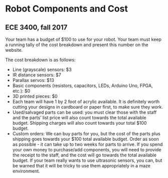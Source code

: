 # Robot Components and Cost

## ECE 3400, fall 2017

Your team has a budget of $100 to use for your robot. Your team must keep a running tally of the cost breakdown and present this number on the website.

The cost breakdown is as follows:

* Line (grayscale) sensors: $3
* IR distance sensors: $7
* Parallax servos: $13
* Basic components (resistors, capacitors, LEDs, Arduino Uno, FPGA, etc.): $0
* 3D printed pieces: $0
* Each team will have 1 by 2 foot of acrylic available. It is definitely worth cutting your designs in cardboard or paper first, to make sure they work. 
* Used/salvaged parts can be used: you must clear those with the staff and the parts’ list price will also count towards the total available budget. Shipping charges will also count towards your total $100 budget.
* Custom orders: We can buy parts for you, but the cost of the parts plus shipping goes towards your $100 total available budget. Order as soon as possible - it can take up to two weeks for parts to arrive. If you spend your own money to purchase/add components, you will need to provide the receipt to the staff, and the cost will go towards the total available budget. If your team really wants to use ultrasonic sensors, you can, but be warned that it will be tricky to use them appropriately in a maze environment.
